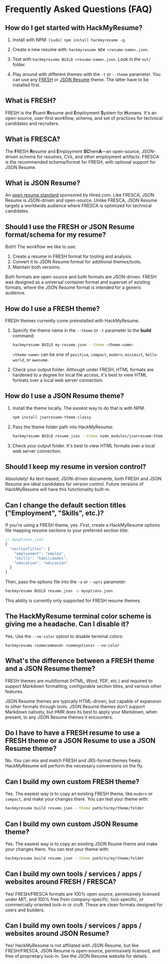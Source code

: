 Frequently Asked Questions (FAQ)
================================

## How do I get started with HackMyResume?

1. Install with NPM: `[sudo] npm install hackmyresume -g`.

2. Create a new resume with: `hackmyresume NEW <resume-name>.json`.

3. Test with `hackmyresume BUILD <resume-name>.json`. Look in the `out/` folder.

4. Play around with different themes with the `-t` or `--theme` parameter. You can use any [FRESH](https://github.com/fluentdesk/fresh-themes) or [JSON Resume](https://jsonresume.org/themes) theme. The latter have to be installed first.

## What is FRESH?

FRESH is the **F**luent **R**esume and **E**mployment **S**ystem for **H**umans. It's an open-source, user-first workflow, schema, and set of practices for technical candidates and recruiters.

## What is FRESCA?

The **F**RESH **R**esume and **E**mployment **SC**hem**A**&mdash;an open-source, JSON-driven schema for resumes, CVs, and other employment artifacts. FRESCA is the recommended schema/format for FRESH, with optional support for JSON Resume.

## What is JSON Resume?

An [open resume standard](http://jsonresume.org/themes/) sponsored by Hired.com. Like FRESCA, JSON Resume is JSON-driven and open-source. Unlike FRESCA, JSON Resume targets a worldwide audience where FRESCA is optimized for technical candidates.

## Should I use the FRESH or JSON Resume format/schema for my resume?

Both! The workflow we like to use:

1. Create a resume in FRESH format for tooling and analysis.
2. Convert it to JSON Resume format for additional themes/tools.
3. Maintain both versions.

Both formats are open-source and both formats are JSON-driven. FRESH was designed as a universal container format and superset of existing formats, where the JSON Resume format is intended for a generic audience.

## How do I use a FRESH theme?

FRESH themes currently come preinstalled with HackMyResume.

1. Specify the theme name in the `--theme` or `-t` parameter to the **build** command:

    ```bash
    hackmyresume BUILD my-resume.json --theme <theme-name>
    ```

    `<theme-name>` can be one of `positive`, `compact`, `modern`, `minimist`, `hello-world`, or `awesome`.

2. Check your output folder. Although under FRESH, HTML formats are hardened to a degree for local file access, it's best to view HTML formats over a local web server connection.

## How do I use a JSON Resume theme?

1. Install the theme locally. The easiest way to do that is with NPM.

    ```bash
    npm install jsonresume-theme-classy
    ```

2. Pass the theme folder path into HackMyResume:

    ```bash
    hackmyresume BUILD resume.json --theme node_modules/jsonresume-theme-classy
    ```

3. Check your output folder. It's best to view HTML formats over a local web server connection.

## Should I keep my resume in version control?

Absolutely! As text-based, JSON-driven documents, both FRESH and JSON Resume are ideal candidates for version control. Future versions of HackMyResume will have this functionality built-in.

## Can I change the default section titles ("Employment", "Skills", etc.)?

If you're using a FRESH theme, yes. First, create a HackMyResume options file mapping resume sections to your preferred section title:

```javascript
// myoptions.json
{
  "sectionTitles": {
    "employment": "empleo",
    "skills": "habilidades",
    "education": "educación"
  }
}
```

Then, pass the options file into the `-o` or `--opts` parameter:

```bash
hackmyresume BUILD resume.json -o myoptions.json
```

This ability is currently only supported for FRESH resume themes.

## The HackMyResume terminal color scheme is giving me a headache. Can I disable it?

Yes. Use the `--no-color` option to disable terminal colors:

`hackmyresume <somecommand> <someoptions> --no-color`

## What's the difference between a FRESH theme and a JSON Resume theme?

FRESH themes are multiformat (HTML, Word, PDF, etc.) and required to support
Markdown formatting, configurable section titles, and various other features.

JSON Resume themes are typically HTML-driven, but capable of expansion to other
formats through tools. JSON Resume themes don't support Markdown natively, but
HMR does its best to apply your Markdown, when present, to any JSON Resume
themes it encounters.

## Do I have to have a FRESH resume to use a FRESH theme or a JSON Resume to use a JSON Resume theme?

No. You can mix and match FRESH and JRS-format themes freely. HackMyResume will
perform the necessary conversions on the fly.

## Can I build my own custom FRESH theme?

Yes. The easiest way is to copy an existing FRESH theme, like `modern` or
`compact`, and make your changes there. You can test your theme with:

```bash
hackmyresume build resume.json --theme path/to/my/theme/folder
```

## Can I build my own custom JSON Resume theme?

Yes. The easiest way is to copy an existing JSON Rsume theme and make your
changes there. You can test your theme with:

```bash
hackmyresume build resume.json --theme path/to/my/theme/folder
```

## Can I build my own tools / services / apps / websites around FRESH / FRESCA?

Yes! FRESH/FRESCA formats are 100% open source, permissively licensed under MIT,
and 100% free from company-specific, tool-specific, or commercially oriented
lock-in or cruft. These are clean formats designed for users and builders.

## Can I build my own tools / services / apps / websites around JSON Resume?

Yes! HackMyResume is not affiliated with JSON Resume, but like FRESH/FRESCA,
JSON Resume is open-source, permissively licensed, and free of proprietary
lock-in. See the JSON Resume website for details.
